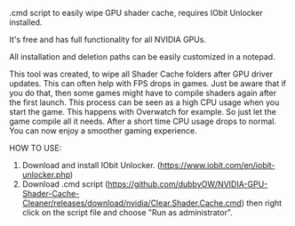 .cmd script to easily wipe GPU shader cache, requires IObit Unlocker installed.

It's free and has full functionality for all NVIDIA GPUs.

All installation and deletion paths can be easily customized in a notepad.

This tool was created, to wipe all Shader Cache folders after GPU driver updates. This can often help with FPS drops in games.
Just be aware that if you do that, then some games might have to compile shaders again after the first launch. This process can be seen as a high CPU usage when you start the game. This happens with Overwatch for example. So just let the game compile all it needs. After a short time CPU usage drops to normal. You can now enjoy a smoother gaming experience.

HOW TO USE:
1. Download and install IObit Unlocker. (https://www.iobit.com/en/iobit-unlocker.php)
2. Download .cmd script (https://github.com/dubbyOW/NVIDIA-GPU-Shader-Cache-Cleaner/releases/download/nvidia/Clear.Shader.Cache.cmd) then right click on the script file and choose "Run as administrator".
